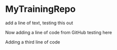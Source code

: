 # MyTrainingRepo

add a line of text, testing this out

Now adding a line of code from GitHub testing here

Adding a third line of code
